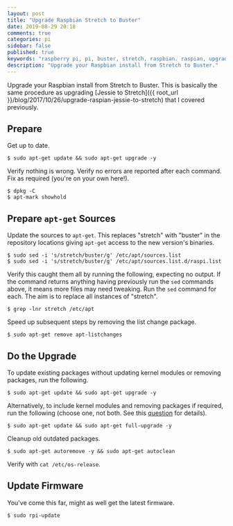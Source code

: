 ```yaml
---
layout: post
title: "Upgrade Raspbian Stretch to Buster"
date: 2019-08-29 20:18
comments: true
categories: pi
sidebar: false
published: true
keywords: "raspberry pi, pi, buster, stretch, raspbian. raspian, upgrade"
description: "Upgrade your Raspbian install from Stretch to Buster."
---
```


Upgrade your Raspbian install from Stretch to Buster. This is basically the same procedure as upgrading [Jessie to Stretch]({{ root_url }}/blog/2017/10/26/upgrade-raspian-jessie-to-stretch) that I covered previously.

<!-- more -->

## Prepare

Get up to date.

    $ sudo apt-get update && sudo apt-get upgrade -y

Verify nothing is wrong. Verify no errors are reported after each command. Fix as required (you're on your own here!).

    $ dpkg -C
    $ apt-mark showhold


## Prepare `apt-get` Sources

Update the sources to `apt-get`. This replaces "stretch" with "buster" in the repository locations giving `apt-get` access to the new version's binaries.
   
    $ sudo sed -i 's/stretch/buster/g' /etc/apt/sources.list    
    $ sudo sed -i 's/stretch/buster/g' /etc/apt/sources.list.d/raspi.list    
    
Verify this caught them all by running the following, expecting no output. If the command returns anything having previously run the `sed` commands above, it means more files may need tweaking. Run the `sed` command for each. The aim is to replace all instances of "stretch".

    $ grep -lnr stretch /etc/apt    

Speed up subsequent steps by removing the list change package. 

    $ sudo apt-get remove apt-listchanges


## Do the Upgrade

To update existing packages without updating kernel modules or removing packages, run the following.

    $ sudo apt-get update && sudo apt-get upgrade -y
    
Alternatively, to include kernel modules and removing packages if required, run the following (choose one, not both. See this [question](https://askubuntu.com/questions/81585/what-is-dist-upgrade-and-why-does-it-upgrade-more-than-upgrade) for details).
    
    $ sudo apt-get update && sudo apt-get full-upgrade -y
    
Cleanup old outdated packages.

    $ sudo apt-get autoremove -y && sudo apt-get autoclean

Verify with `cat /etc/os-release`.
    
    
## Update Firmware    

You've come this far, might as well get the latest firmware.

    $ sudo rpi-update    
